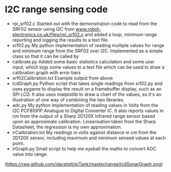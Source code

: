 I2C range sensing code
======================

* rpi_srf02.c
  Started out with the demonstration code to read from the SRF02 sensor using I2C from www.robot-electronics.co.uk/files/rpi_srf02.c and added a loop, minimum range reporting and logging the results to a text file.
* srf02.py
  My python implementation of reading multiple values for range and minimum range from the SRF02 over I2C. Implemented as a simple class so that it can be called by
* calibrate.py
  Added some basic statistics calculation and some user input, which logs some values to a text file which can be used to draw a calibration graph with error bars
* srf02Calibration.txt
  Example output from above
* lcdGraph.py
  Python script that takes single readings from srf02.py and uses pygame to display the result on a framebuffer display, such as an SPI LCD. It also uses matplotlib to draw a chart of the values, so it's an illustration of one way of combining the two libraries.
* adc.py
  My python implementation of reading values in Volts from the I2C PCF8591P Analogue to Digital Converter IC. It also reports values in cm from the output of a Sharp 2D120X Infrared range sensor based upon an approximate calibration. Linearisation taken from the Sharp Datasheet, the regression is my own approximation.
* irCalibration.txt
  My readings in volts against distance in cm from the 2D120X sensor, including maximum and minimum sensed values at each point.
* irGraph.py
  Small script to help me eyeball the maths to convert ADC value into range.


(https://raw.github.com/davstott/piTank/master/range/lcdSonarGraph.png)



